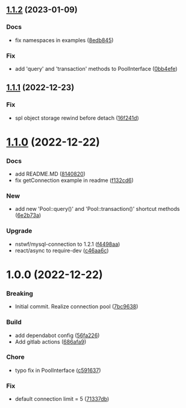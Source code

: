 ## [1.1.2](https://github.com/nstwfdev/mysql-connection-pool/compare/v1.1.1...v1.1.2) (2023-01-09)


### Docs

* fix namespaces in examples ([8edb845](https://github.com/nstwfdev/mysql-connection-pool/commit/8edb8455764a492f1e6196859084ae2bcdbc448f))

### Fix

* add 'query' and 'transaction' methods to PoolInterface ([0bb4efe](https://github.com/nstwfdev/mysql-connection-pool/commit/0bb4efe1a165ec534665f50b585989c21fbeedf0))

## [1.1.1](https://github.com/nstwfdev/mysql-connection-pool/compare/v1.1.0...v1.1.1) (2022-12-23)


### Fix

* spl object storage rewind before detach ([16f241d](https://github.com/nstwfdev/mysql-connection-pool/commit/16f241dc59e48cad17d202c9cbb3f4cbb6fb06a3))

# [1.1.0](https://github.com/nstwfdev/mysql-connection-pool/compare/v1.0.0...v1.1.0) (2022-12-22)


### Docs

* add README.MD ([8140820](https://github.com/nstwfdev/mysql-connection-pool/commit/8140820a1c0d22bab5d8e83474833762c977e76b))
* fix getConnection example in readme ([f132cd6](https://github.com/nstwfdev/mysql-connection-pool/commit/f132cd617884b474ba358948841367d67583d2bb))

### New

* add new 'Pool::query()' and 'Pool::transaction()' shortcut methods ([6e2b73a](https://github.com/nstwfdev/mysql-connection-pool/commit/6e2b73ab30a7e190cdcbab84e9ed7112effd67d0))

### Upgrade

* nstwf/mysql-connection to 1.2.1 ([f4498aa](https://github.com/nstwfdev/mysql-connection-pool/commit/f4498aa86b75797781300ae084a6f0543147c34b))
* react/async to require-dev ([c46aa6c](https://github.com/nstwfdev/mysql-connection-pool/commit/c46aa6cee3a073820579225fb094cf2ae7d7e7ab))

# 1.0.0 (2022-12-22)


### Breaking

* Initial commit. Realize connection pool ([7bc9638](https://github.com/nstwfdev/mysql-connection-pool/commit/7bc9638c4c229f87ff3a079b4289228159cdbb9b))

### Build

* add dependabot config ([56fa226](https://github.com/nstwfdev/mysql-connection-pool/commit/56fa2265409be433526a4b3620e5f09a1bb66c6e))
* Add gitlab actions ([686afa9](https://github.com/nstwfdev/mysql-connection-pool/commit/686afa94c5d58930e489dbff2571947e4b90208d))

### Chore

* typo fix in PoolInterface ([c591637](https://github.com/nstwfdev/mysql-connection-pool/commit/c591637b9c97e8274e230631cc93d2f0a23367d3))

### Fix

* default connection limit = 5 ([71337db](https://github.com/nstwfdev/mysql-connection-pool/commit/71337db746d8d46ae84e22e6363289a65fb484a6))
